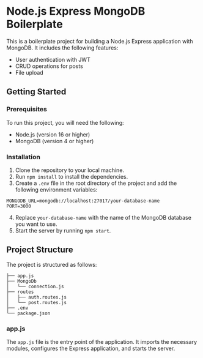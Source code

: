 
 # Node.js Express MongoDB Boilerplate

This is a boilerplate project for building a Node.js Express application with MongoDB. It includes the following features:

- User authentication with JWT
- CRUD operations for posts
- File upload

## Getting Started

### Prerequisites

To run this project, you will need the following:

- Node.js (version 16 or higher)
- MongoDB (version 4 or higher)

### Installation

1. Clone the repository to your local machine.
2. Run `npm install` to install the dependencies.
3. Create a `.env` file in the root directory of the project and add the following environment variables:

```
MONGODB_URL=mongodb://localhost:27017/your-database-name
PORT=3000
```

4. Replace `your-database-name` with the name of the MongoDB database you want to use.
5. Start the server by running `npm start`.

## Project Structure

The project is structured as follows:

```
├── app.js
├── MongoDb
│   └── connection.js
├── routes
│   ├── auth.routes.js
│   └── post.routes.js
├── .env
└── package.json
```

### app.js

The `app.js` file is the entry point of the application. It imports the necessary modules, configures the Express application, and starts the server.
